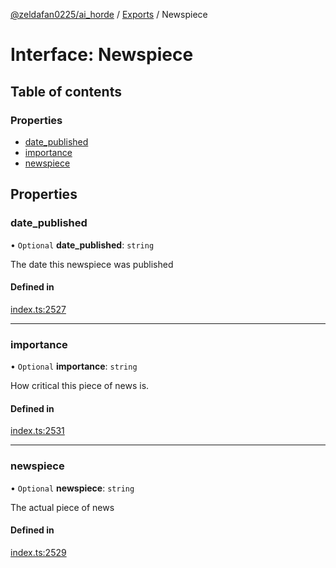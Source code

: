[@zeldafan0225/ai_horde](../README.md) / [Exports](../modules.md) / Newspiece

# Interface: Newspiece

## Table of contents

### Properties

- [date\_published](Newspiece.md#date_published)
- [importance](Newspiece.md#importance)
- [newspiece](Newspiece.md#newspiece)

## Properties

### date\_published

• `Optional` **date\_published**: `string`

The date this newspiece was published

#### Defined in

[index.ts:2527](https://github.com/ZeldaFan0225/ai_horde/blob/9b3ae88/index.ts#L2527)

___

### importance

• `Optional` **importance**: `string`

How critical this piece of news is.

#### Defined in

[index.ts:2531](https://github.com/ZeldaFan0225/ai_horde/blob/9b3ae88/index.ts#L2531)

___

### newspiece

• `Optional` **newspiece**: `string`

The actual piece of news

#### Defined in

[index.ts:2529](https://github.com/ZeldaFan0225/ai_horde/blob/9b3ae88/index.ts#L2529)
